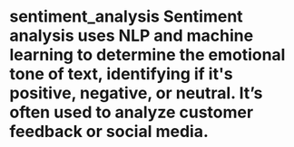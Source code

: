 # sentiment_analysis Sentiment analysis uses NLP and machine learning to determine the emotional tone of text, identifying if it's positive, negative, or neutral. It’s often used to analyze customer feedback or social media.

